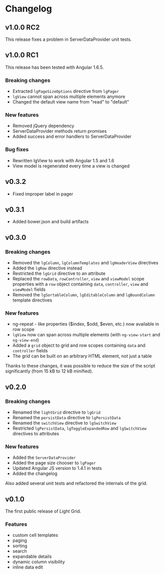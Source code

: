 # Changelog

## v1.0.0 RC2

This release fixes a problem in ServerDataProvider unit tests.

## v1.0.0 RC1
This release has been tested with Angular 1.6.5.

### Breaking changes
* Extracted `lgPageSizeOptions` directive from `lgPager`
* `lgView` cannot span across multiple elements anymore
* Changed the default view name from "read" to "default"

### New features
* Removed jQuery dependency
* ServerDataProvider methods return promises
* Added success and error handlers to ServerDataProvider

### Bug fixes
* Rewritten lgView to work with Angular 1.5 and 1.6
* View model is regenerated every time a view is changed

## v0.3.2

* Fixed improper label in pager

## v0.3.1

* Added bower.json and build artifacts

## v0.3.0

### Breaking changes
* Removed the `lgColumn`, `lgColumnTemplates` and `lgHeaderView` directives
* Added the `lgRow` directive instead
* Restricted the `lgGrid` directive to an attribute
* Replaced the `rowData`, `rowController`, `view` and `viewModel` scope properties with a `row` object containing
  `data`, `controller`, `view` and `viewModel` fields
* Removed the `lgSortableColumn`, `lgEditableColumn` and `lgBoundColumn` template directives

### New features
* ng-repeat - like properties ($index, $odd, $even, etc.) now available in row scope
* `lgView` now can span across multiple elements (with `ng-view-start` and `ng-view-end`)
* Added a `grid` object to grid and row scopes containing `data` and `controller` fields
* The grid can be built on an arbitrary HTML element, not just a table

Thanks to these changes, it was possible to reduce the size of the script significantly (from 15 kB to 12 kB minified).

## v0.2.0

### Breaking changes
* Renamed the `lightGrid` directive to `lgGrid`
* Renamed the `persistData` directive to `lgPersistData`
* Renamed the `switchView` directive to `lgSwitchView`
* Restricted `lgPersistData`, `lgToggleExpandedRow` and `lgSwitchView` directives to attributes

### New features
* Added the `ServerDataProvider`
* Added the page size chooser to `lgPager`
* Updated Angular JS version to 1.4.1 in tests
* Added the changelog

Also added several unit tests and refactored the internals of the grid.

## v0.1.0
The first public release of Light Grid.

### Features
* custom cell templates
* paging
* sorting
* search
* expandable details
* dynamic column visibility
* inline data edit
